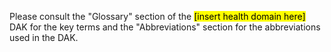 Please consult the "Glossary" section of the <mark>[insert health domain here]</mark> DAK for the key terms and the "Abbreviations" section for the abbreviations used in the DAK.